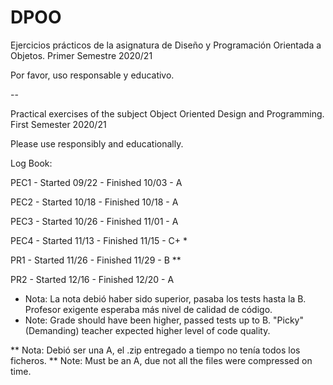 # DPOO

Ejercicios prácticos de la asignatura de Diseño y Programación Orientada a Objetos. Primer Semestre 2020/21

Por favor, uso responsable y educativo.


--



Practical exercises of the subject Object Oriented Design and Programming. First Semester 2020/21

Please use responsibly and educationally.



Log Book:

PEC1 - Started 09/22  -  Finished 10/03 - A

PEC2 - Started 10/18  -  Finished 10/18 - A

PEC3 - Started 10/26  -  Finished 11/01 - A

PEC4 - Started 11/13  -  Finished 11/15 - C+ * 

PR1  - Started 11/26  -  Finished 11/29 - B ** 

PR2  - Started 12/16  -  Finished 12/20 - A


* Nota: La nota debió haber sido superior, pasaba los tests hasta la B. Profesor exigente esperaba más nivel de calidad de código.
* Note: Grade should have been higher, passed tests up to B. "Picky" (Demanding) teacher expected higher level of code quality.

** Nota: Debió ser una A, el .zip entregado a tiempo no tenía todos los ficheros. 
** Note: Must be an A, due not all the files were compressed on time.

